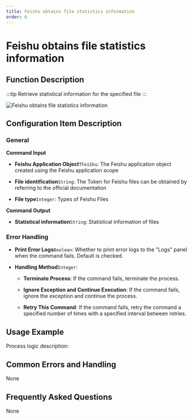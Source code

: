 ```yaml
---
title: Feishu obtains file statistics information
order: 6
---
```


# Feishu obtains file statistics information

## Function Description

:::tip 
Retrieve statistical information for the specified file
:::

![Feishu obtains file statistics information](../../../../assets/Feishu%20obtains%20file%20statistics%20information_command.png)

## Configuration Item Description

### General

**Command Input**

- **Feishu Application Object**`TFeiShu`: The Feishu application object created using the Feishu application scope

- **File identification**`String`: The Token for Feishu files can be obtained by referring to the official documentation

- **File type**`Integer`: Types of Feishu Files


**Command Output**

- **Statistical information**`String`: Statistical information of files

### Error Handling

- **Print Error Logs**`Boolean`: Whether to print error logs to the "Logs" panel when the command fails. Default is checked. 

- **Handling Method**`Integer`:

    - **Terminate Process**: If the command fails, terminate the process.

    - **Ignore Exception and Continue Execution**: If the command fails, ignore the exception and continue the process.

    - **Retry This Command**: If the command fails, retry the command a specified number of times with a specified interval between retries.

## Usage Example

Process logic description:

## Common Errors and Handling

None

## Frequently Asked Questions

None

